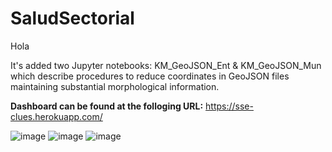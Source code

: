 # SaludSectorial
Hola

It's added two Jupyter notebooks: KM_GeoJSON_Ent & KM_GeoJSON_Mun which describe procedures to reduce coordinates in GeoJSON files maintaining
substantial morphological information.

**Dashboard can be found at the folloging URL:** https://sse-clues.herokuapp.com/

![image](https://user-images.githubusercontent.com/94022881/179116368-feab27d2-d217-4f1a-afc3-91812e7e0277.png)
![image](https://user-images.githubusercontent.com/94022881/179116405-147d8a4d-d358-4e11-b5f9-ad3354b1114b.png)
![image](https://user-images.githubusercontent.com/94022881/179116435-2de378ac-68ab-493c-8020-84d3c0155f4c.png)
